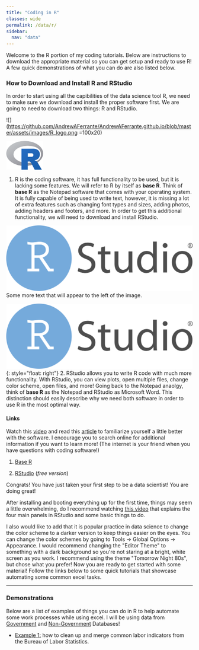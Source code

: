 ```yaml
---
title: "Coding in R"
classes: wide
permalink: /data/r/
sidebar:
  nav: "data"
---
```


Welcome to the R portion of my coding tutorials. Below are instructions to download the appropriate material so you can get setup and ready to use R! A few quick demonstrations of what you can do are also listed below.

### How to Download and Install R and RStudio

In order to start using all the capibilities of the data science tool R, we need to make sure we download and install the proper software first. We are going to need to download two things: R and RStudio. 

![](https://github.com/AndrewAFerrante/AndrewAFerrante.github.io/blob/master/assets/images/R_logo.png =100x20)

<img src="https://github.com/AndrewAFerrante/AndrewAFerrante.github.io/blob/master/assets/images/R_logo.png" class="img-responsive" alt="" width="100"> </div>

1. R is the coding software, it has full functionality to be used, but it is lacking some features. We will refer to R by itself as **base R**. Think of **base R** as the          Notepad software that comes with your operating system. It is fully capable of being used to write text, however, it is missing a lot of extra features such as changing font    types and sizes, adding photos, adding headers and footers, and more. In order to get this additional functionality, we will need to download and install RStudio.

<div style="clear: both;">
  <div style="float: right; margin-right 1em;">
    <img src="assets/images/RStudio_Logo.png" alt="">
  </div>
  <div>
    <p>Some more text that will appear to the left of the image.</p>
  </div>
</div>



![](assets/images/RStudio_Logo.png){: style="float: right"} 2. RStudio allows you to write R code with much more functionality. With RStudio, you can view plots, open multiple files, change color scheme, open files, and more! Going back to the Notepad anaolgy, think of **base R** as the Notepad and RStudio as Microsoft Word. This distinction should easily describe why we need both software in order to use R in the most optimal way.

#### Links

Watch this [video](https://www.youtube.com/watch?v=9-RrkJQQYqY) and read this [article](https://rstudio-education.github.io/hopr/starting.html) to familiarize yourself a little better with the software. I encourage you to search online for additional information if you want to learn more! (The internet is your friend when you have questions with coding software!)

1. [Base R](https://cloud.r-project.org/)

2. [RStudio](https://www.rstudio.com/products/rstudio/download/) (*free version*)

Congrats! You have just taken your first step to be a data scientist! You are doing great!

After installing and booting everything up for the first time, things may seem a little overwhelming, do I recommend watching [this video](https://www.youtube.com/watch?v=FIrsOBy5k58) that explains the four main panels in RStudio and some basic things to do.

I also would like to add that it is popular practice in data science to change the color scheme to a darker version to keep things easier on the eyes. You can change the color schemes by going to Tools -> Global Options -> Appearance. I would recommend changing the "Editor Theme" to something with a dark background so you're not staring at a bright, white screen as you work. I recommend using the theme "Tomorrow Night 80s", but chose what you prefer! Now you are ready to get started with some material! Follow the links below to some quick tutorials that showcase automating some common excel tasks.

---

### Demonstrations

Below are a list of examples of things you can do in R to help automate some work processes while using excel. I will be using data from [Government](https://andrewaferrante.github.io/data/government-databases/) and [Non-Government](https://andrewaferrante.github.io/data/non-government-databases/) Databases!

- [Example 1:]() how to clean up and merge common labor indicators from the Bureau of Labor Statistics.
